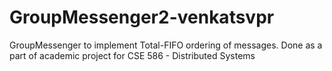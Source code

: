 # GroupMessenger2-venkatsvpr
GroupMessenger to implement Total-FIFO ordering of messages.
Done as a part of academic project for CSE 586 - Distributed Systems

